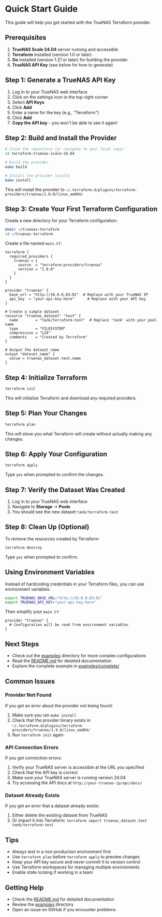 # Quick Start Guide

This guide will help you get started with the TrueNAS Terraform provider.

## Prerequisites

1. **TrueNAS Scale 24.04** server running and accessible
2. **Terraform** installed (version 1.0 or later)
3. **Go** installed (version 1.21 or later) for building the provider
4. **TrueNAS API Key** (see below for how to generate)

## Step 1: Generate a TrueNAS API Key

1. Log in to your TrueNAS web interface
2. Click on the settings icon in the top-right corner
3. Select **API Keys**
4. Click **Add**
5. Enter a name for the key (e.g., "Terraform")
6. Click **Add**
7. **Copy the API key** - you won't be able to see it again!

## Step 2: Build and Install the Provider

```bash
# Clone the repository (or navigate to your local copy)
cd terraform-truenas-scale-24.04

# Build the provider
make build

# Install the provider locally
make install
```

This will install the provider to `~/.terraform.d/plugins/terraform-providers/truenas/1.0.0/linux_amd64/`

## Step 3: Create Your First Terraform Configuration

Create a new directory for your Terraform configuration:

```bash
mkdir ~/truenas-terraform
cd ~/truenas-terraform
```

Create a file named `main.tf`:

```hcl
terraform {
  required_providers {
    truenas = {
      source  = "terraform-providers/truenas"
      version = "1.0.0"
    }
  }
}

provider "truenas" {
  base_url = "http://10.0.0.83:81"  # Replace with your TrueNAS IP
  api_key  = "your-api-key-here"      # Replace with your API key
}

# Create a simple dataset
resource "truenas_dataset" "test" {
  name        = "tank/terraform-test"  # Replace 'tank' with your pool name
  type        = "FILESYSTEM"
  compression = "LZ4"
  comments    = "Created by Terraform"
}

# Output the dataset name
output "dataset_name" {
  value = truenas_dataset.test.name
}
```

## Step 4: Initialize Terraform

```bash
terraform init
```

This will initialize Terraform and download any required providers.

## Step 5: Plan Your Changes

```bash
terraform plan
```

This will show you what Terraform will create without actually making any changes.

## Step 6: Apply Your Configuration

```bash
terraform apply
```

Type `yes` when prompted to confirm the changes.

## Step 7: Verify the Dataset Was Created

1. Log in to your TrueNAS web interface
2. Navigate to **Storage** → **Pools**
3. You should see the new dataset `tank/terraform-test`

## Step 8: Clean Up (Optional)

To remove the resources created by Terraform:

```bash
terraform destroy
```

Type `yes` when prompted to confirm.

## Using Environment Variables

Instead of hardcoding credentials in your Terraform files, you can use environment variables:

```bash
export TRUENAS_BASE_URL="http://10.0.0.83:81"
export TRUENAS_API_KEY="your-api-key-here"
```

Then simplify your `main.tf`:

```hcl
provider "truenas" {
  # Configuration will be read from environment variables
}
```

## Next Steps

- Check out the [examples](examples/) directory for more complex configurations
- Read the [README.md](README.md) for detailed documentation
- Explore the complete example in [examples/complete/](examples/complete/)

## Common Issues

### Provider Not Found

If you get an error about the provider not being found:

1. Make sure you ran `make install`
2. Check that the provider binary exists in `~/.terraform.d/plugins/terraform-providers/truenas/1.0.0/linux_amd64/`
3. Run `terraform init` again

### API Connection Errors

If you get connection errors:

1. Verify your TrueNAS server is accessible at the URL you specified
2. Check that the API key is correct
3. Make sure your TrueNAS server is running version 24.04
4. Try accessing the API docs at `http://your-truenas-ip/api/docs/`

### Dataset Already Exists

If you get an error that a dataset already exists:

1. Either delete the existing dataset from TrueNAS
2. Or import it into Terraform: `terraform import truenas_dataset.test tank/terraform-test`

## Tips

- Always test in a non-production environment first
- Use `terraform plan` before `terraform apply` to preview changes
- Keep your API key secure and never commit it to version control
- Use Terraform workspaces for managing multiple environments
- Enable state locking if working in a team

## Getting Help

- Check the [README.md](README.md) for detailed documentation
- Review the [examples](examples/) directory
- Open an issue on GitHub if you encounter problems

